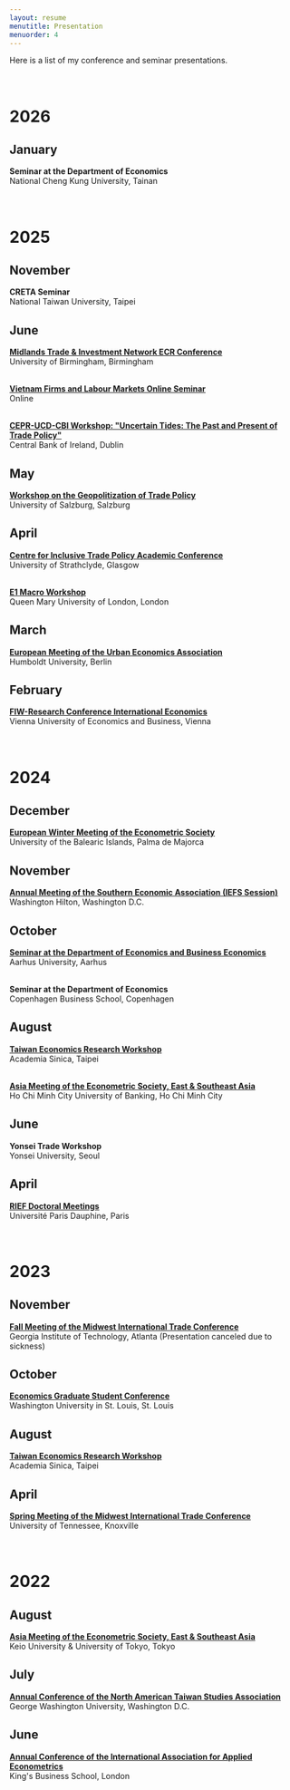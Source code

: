 ```yaml
---
layout: resume
menutitle: Presentation
menuorder: 4
---
```


Here is a list of my conference and seminar presentations. <br> <br> <br>

# 2026

## January
**Seminar at the Department of Economics**\
National Cheng Kung University, Tainan <br> <br> <br>

# 2025

## November
**CRETA Seminar**\
National Taiwan University, Taipei

## June
<a href="https://sungjuwu.github.io/documents/Trade Mid ECR Conference 2025-Draft Programme.pdf" target="_blank">**Midlands Trade & Investment Network ECR Conference**</a>\
University of Birmingham, Birmingham <br> <br>

<a href="https://sites.google.com/site/briandmccaig/vietnam-online-seminar?authuser=0" target="_blank">**Vietnam Firms and Labour Markets Online Seminar**</a>\
Online <br> <br>

<a href="https://sungjuwu.github.io/documents/CEPR-UCD-CBI Workshop Programme.pdf" target="_blank">**CEPR-UCD-CBI Workshop: "Uncertain Tides: The Past and Present of Trade Policy"**</a>\
Central Bank of Ireland, Dublin

## May
<a href="https://sites.google.com/view/geotrade-project/" target="_blank">**Workshop on the Geopolitization of Trade Policy**</a>\
University of Salzburg, Salzburg 

## April
<a href="https://citp.ac.uk/academic-conference-2025" target="_blank">**Centre for Inclusive Trade Policy Academic Conference**</a>\
University of Strathclyde, Glasgow <br> <br>

<a href="https://sungjuwu.github.io/documents/E1_FinalProgram_2025.pdf" target="_blank">**E1 Macro Workshop**</a>\
Queen Mary University of London, London

## March
<a href="https://urbaneconomics.org/meetings/emuea2025/" target="_blank">**European Meeting of the Urban Economics Association**</a>\
Humboldt University, Berlin 

## February
<a href="https://www.fiw.ac.at/en/event/17-fiw-research-conference-international-economics/" target="_blank">**FIW-Research Conference International Economics**</a>\
Vienna University of Economics and Business, Vienna <br> <br> <br>

# 2024

## December
<a href="https://www.econometricsociety.org/regional-activities/schedule/2024/12/16/2024-European-Winter-Meeting-Palma-de-Majorca-Spain" target="_blank">**European Winter Meeting of the Econometric Society**</a>\
University of the Balearic Islands, Palma de Majorca

## November
<a href="https://southerneconomic.org/conference/" target="_blank">**Annual Meeting of the Southern Economic Association (IEFS Session)**</a>\
Washington Hilton, Washington D.C.

## October
<a href="https://econ.au.dk/research/economics/seminars/vis/artikel/find-seminar-sung-ju-wu-duke-university" target="_blank">**Seminar at the Department of Economics and Business Economics**</a>\
Aarhus University, Aarhus <br> <br>

**Seminar at the Department of Economics**\
Copenhagen Business School, Copenhagen

## August
<a href="https://www.econ.sinica.edu.tw/summer2024" target="_blank">**Taiwan Economics Research Workshop**</a>\
Academia Sinica, Taipei <br> <br>

<a href="https://ames2024.sciencesconf.org/" target="_blank">**Asia Meeting of the Econometric Society, East & Southeast Asia**</a>\
Ho Chi Minh City University of Banking, Ho Chi Minh City

## June
**Yonsei Trade Workshop**\
Yonsei University, Seoul

## April
<a href="https://sites.google.com/site/riefnetwork/home" target="_blank">**RIEF Doctoral Meetings**</a>\
Université Paris Dauphine, Paris <br> <br> <br>

# 2023

## November
<a href="https://econ.gatech.edu/midwest-economics-conference" target="_blank">**Fall Meeting of the Midwest International Trade Conference**</a>\
Georgia Institute of Technology, Atlanta  (Presentation canceled due to sickness)

## October
<a href="https://sites.wustl.edu/egsc/" target="_blank">**Economics Graduate Student Conference**</a>\
Washington University in St. Louis, St. Louis

## August
<a href="https://www.econ.sinica.edu.tw/summer2023" target="_blank">**Taiwan Economics Research Workshop**</a>\
Academia Sinica, Taipei

## April
<a href="https://haslam.utk.edu/midwest-economics-conference/" target="_blank">**Spring Meeting of the Midwest International Trade Conference**</a>\
University of Tennessee, Knoxville <br> <br> <br>

# 2022

## August
<a href="https://ies.keio.ac.jp/ames2022/" target="_blank">**Asia Meeting of the Econometric Society, East & Southeast Asia**</a>\
Keio University & University of Tokyo, Tokyo

## July
<a href="https://www.na-tsa.org/" target="_blank">**Annual Conference of the North American Taiwan Studies Association**</a>\
George Washington University, Washington D.C.

## June
<a href="https://iaae2022.org/" target="_blank">**Annual Conference of the International Association for Applied Econometrics**</a>\
King's Business School, London

